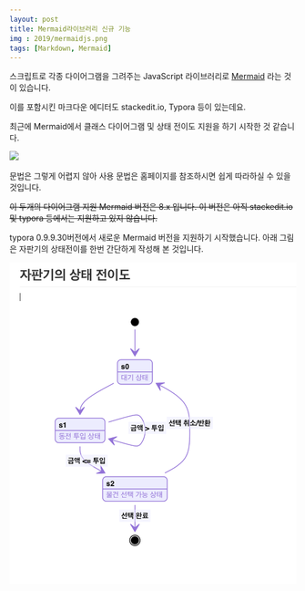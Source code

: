 ```yaml
---
layout: post
title: Mermaid라이브러리 신규 기능 
img : 2019/mermaidjs.png 
tags: [Markdown, Mermaid] 
---
```


스크립트로 각종 다이어그램을 그려주는 JavaScript 라이브러리로 [Mermaid](http://mermaidjs.github.io/) 라는 것이 있습니다. 

이를 포함시킨 마크다운 에디터도 stackedit.io, Typora 등이 있는데요. 

최근에  Mermaid에서 클래스 다이어그램 및 상태 전이도 지원을 하기 시작한 것 같습니다. 

![](https://mermaidjs.github.io/img/new-diagrams.png)

문법은 그렇게 어렵지 않아 사용 문법은 홈페이지를 참조하시면 쉽게 따라하실 수 있을 것입니다. 



~~이 두개의 다이어그램 지원 Mermaid 버전은 8.x 입니다. 이 버전은 아직 stackedit.io 및 typora 등에서는 지원하고 있지 않습니다.~~ 

typora 0.9.9.30버전에서 새로운 Mermaid 버전을 지원하기 시작했습니다. 아래 그림은 자판기의 상태전이를 한번 간단하게 작성해 본 것입니다. 

![](/assets/img/2019/20191130_state.png)
